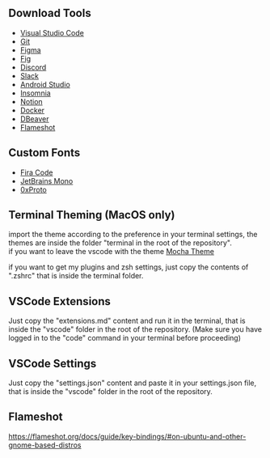 ## Download Tools

- [Visual Studio Code](https://code.visualstudio.com)
- [Git](https://git-scm.com/downloads)
- [Figma](https://www.figma.com/downloads)
- [Fig](https://fig.io)
- [Discord](https://discordapp.com)
- [Slack](https://slack.com/downloads)
- [Android Studio](https://developer.android.com/studio)
- [Insomnia](https://insomnia.rest/download)
- [Notion](https://www.notion.so/desktop)
- [Docker](https://www.docker.com/products/docker-desktop)
- [DBeaver](https://dbeaver.io/download/)
- [Flameshot](https://flameshot.org/)

## Custom Fonts

- [Fira Code](https://github.com/tonsky/FiraCode)
- [JetBrains Mono](https://www.jetbrains.com/lp/mono/)
- [0xProto](https://github.com/0xType/0xProto)

## Terminal Theming (MacOS only)

import the theme according to the preference in your terminal settings, the themes are inside the folder "terminal in the root of the repository". <br/>
if you want to leave the vscode with the theme [Mocha Theme](https://github.com/catppuccin/catppuccin)

if you want to get my plugins and zsh settings, just copy the contents of ".zshrc" that is inside the terminal folder.

## VSCode Extensions

Just copy the "extensions.md" content and run it in the terminal, that is inside the "vscode" folder in the root of the repository. (Make sure you have logged in to the "code" command in your terminal before proceeding)

## VSCode Settings

Just copy the "settings.json" content and paste it in your settings.json file, that is inside the "vscode" folder in the root of the repository.

## Flameshot

https://flameshot.org/docs/guide/key-bindings/#on-ubuntu-and-other-gnome-based-distros
